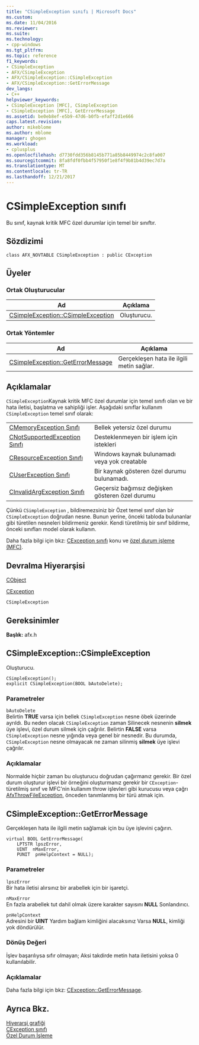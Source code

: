 ```yaml
---
title: "CSimpleException sınıfı | Microsoft Docs"
ms.custom: 
ms.date: 11/04/2016
ms.reviewer: 
ms.suite: 
ms.technology:
- cpp-windows
ms.tgt_pltfrm: 
ms.topic: reference
f1_keywords:
- CSimpleException
- AFX/CSimpleException
- AFX/CSimpleException::CSimpleException
- AFX/CSimpleException::GetErrorMessage
dev_langs:
- C++
helpviewer_keywords:
- CSimpleException [MFC], CSimpleException
- CSimpleException [MFC], GetErrorMessage
ms.assetid: be0eb8ef-e5b9-47d6-b0fb-efaff2d1e666
caps.latest.revision: 
author: mikeblome
ms.author: mblome
manager: ghogen
ms.workload:
- cplusplus
ms.openlocfilehash: d7730fdd356b8145b771a85b8449974c2c8fa007
ms.sourcegitcommit: 8fa8fdf0fbb4f57950f1e8f4f9b81b4d39ec7d7a
ms.translationtype: MT
ms.contentlocale: tr-TR
ms.lasthandoff: 12/21/2017
---
```

# <a name="csimpleexception-class"></a>CSimpleException sınıfı
Bu sınıf, kaynak kritik MFC özel durumlar için temel bir sınıftır.  
  
## <a name="syntax"></a>Sözdizimi  
  
```  
class AFX_NOVTABLE CSimpleException : public CException  
```  
  
## <a name="members"></a>Üyeler  
  
### <a name="public-constructors"></a>Ortak Oluşturucular  
  
|Ad|Açıklama|  
|----------|-----------------|  
|[CSimpleException::CSimpleException](#csimpleexception)|Oluşturucu.|  
  
### <a name="public-methods"></a>Ortak Yöntemler  
  
|Ad|Açıklama|  
|----------|-----------------|  
|[CSimpleException::GetErrorMessage](#geterrormessage)|Gerçekleşen hata ile ilgili metin sağlar.|  
  
## <a name="remarks"></a>Açıklamalar  
 `CSimpleException`Kaynak kritik MFC özel durumlar için temel sınıfı olan ve bir hata iletisi, başlatma ve sahipliği işler. Aşağıdaki sınıflar kullanım `CSimpleException` temel sınıf olarak:  
  
|||  
|-|-|  
|[CMemoryException Sınıfı](../../mfc/reference/cmemoryexception-class.md)|Bellek yetersiz özel durumu|  
|[CNotSupportedException Sınıfı](../../mfc/reference/cnotsupportedexception-class.md)|Desteklenmeyen bir işlem için istekleri|  
|[CResourceException Sınıfı](../../mfc/reference/cresourceexception-class.md)|Windows kaynak bulunamadı veya yok creatable|  
|[CUserException Sınıfı](../../mfc/reference/cuserexception-class.md)|Bir kaynak gösteren özel durumu bulunamadı.|  
|[CInvalidArgException Sınıfı](../../mfc/reference/cinvalidargexception-class.md)|Geçersiz bağımsız değişken gösteren özel durumu|  
  
 Çünkü `CSimpleException` , bildiremezsiniz bir Özet temel sınıf olan bir `CSimpleException` doğrudan nesne. Bunun yerine, önceki tabloda bulunanlar gibi türetilen nesneleri bildirmeniz gerekir. Kendi türetilmiş bir sınıf bildirme, önceki sınıfları model olarak kullanın.  
  
 Daha fazla bilgi için bkz: [CException sınıfı](../../mfc/reference/cexception-class.md) konu ve [özel durum işleme (MFC)](../../mfc/exception-handling-in-mfc.md).  
  
## <a name="inheritance-hierarchy"></a>Devralma Hiyerarşisi  
 [CObject](../../mfc/reference/cobject-class.md)  
  
 [CException](../../mfc/reference/cexception-class.md)  
  
 `CSimpleException`  
  
## <a name="requirements"></a>Gereksinimler  
 **Başlık:** afx.h  
  
##  <a name="csimpleexception"></a>CSimpleException::CSimpleException  
 Oluşturucu.  
  
```  
CSimpleException();  
explicit CSimpleException(BOOL bAutoDelete);
```  
  
### <a name="parameters"></a>Parametreler  
 `bAutoDelete`  
 Belirtin **TRUE** varsa için bellek `CSimpleException` nesne öbek üzerinde ayrıldı. Bu neden olacak `CSimpleException` zaman Silinecek nesnenin **silmek** üye işlevi, özel durum silmek için çağrılır. Belirtin **FALSE** varsa `CSimpleException` nesne yığında veya genel bir nesnedir. Bu durumda, `CSimpleException` nesne olmayacak ne zaman silinmiş **silmek** üye işlevi çağrılır.  
  
### <a name="remarks"></a>Açıklamalar  
 Normalde hiçbir zaman bu oluşturucu doğrudan çağırmanız gerekir. Bir özel durum oluşturur işlevi bir örneğini oluşturmanız gerekir bir `CException`-türetilmiş sınıf ve MFC'nin kullanım throw işlevleri gibi kurucusu veya çağrı [AfxThrowFileException](exception-processing.md#afxthrowfileexception), önceden tanımlanmış bir türü atmak için.  
  
##  <a name="geterrormessage"></a>CSimpleException::GetErrorMessage  
 Gerçekleşen hata ile ilgili metin sağlamak için bu üye işlevini çağırın.  
  
```  
virtual BOOL GetErrorMessage(
    LPTSTR lpszError,
    UINT  nMaxError,
    PUNIT  pnHelpContext = NULL);
```  
  
### <a name="parameters"></a>Parametreler  
 `lpszError`  
 Bir hata iletisi alırsınız bir arabellek için bir işaretçi.  
  
 `nMaxError`  
 En fazla arabellek tut dahil olmak üzere karakter sayısını **NULL** Sonlandırıcı.  
  
 `pnHelpContext`  
 Adresini bir **UINT** Yardım bağlam kimliğini alacaksınız Varsa **NULL**, kimliği yok döndürülür.  
  
### <a name="return-value"></a>Dönüş Değeri  
 İşlev başarılıysa sıfır olmayan; Aksi takdirde metin hata iletisini yoksa 0 kullanılabilir.  
  
### <a name="remarks"></a>Açıklamalar  
 Daha fazla bilgi için bkz: [CException::GetErrorMessage](../../mfc/reference/cfileexception-class.md#geterrormessage).  
  
## <a name="see-also"></a>Ayrıca Bkz.  
 [Hiyerarşi grafiği](../../mfc/hierarchy-chart.md)   
 [CException sınıfı](../../mfc/reference/cexception-class.md)   
 [Özel Durum İşleme](../../mfc/exception-handling-in-mfc.md)



